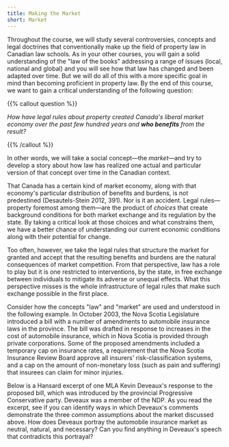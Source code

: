 ```yaml
---
title: Making the Market
short: Market
---
```




Throughout the course, we will study several controversies, concepts and legal doctrines that conventionally make up the field of property law in Canadian law schools. As in your other courses, you will gain a solid understanding of the "law of the books" addressing a range of issues (local, national and global) and you will see how that law has changed and been adapted over time. But we will do all of this with a more specific goal in mind than becoming proficient in property law. By the end of this course, we want to gain a critical understanding of the following question:

{{% callout question %}} 

*How have legal rules about property created Canada's liberal market economy over the past few hundred years and **who benefits** from the result?* 

{{% /callout %}}

In other words, we will take a social concept—the *market*—and try to develop a story about how law has realized one actual and particular version of that concept over time in the Canadian context.

That Canada has a certain kind of market economy, along with that economy's particular distribution of benefits and burdens, is not predestined (Desautels-Stein 2012, 391). Nor is it an accident. Legal rules—property foremost among them—are the product of *choices* that create background conditions for both market exchange and its regulation by the state. By taking a critical look at those choices and what constrains them, we have a better chance of understanding our current economic conditions along with their potential for change.

Too often, however, we take the legal rules that structure the market for granted and accept that the resulting benefits and burdens are the natural consequences of market competition. From that perspective, law has a role to play but it is one restricted to interventions, by the state, in free exchange between individuals to mitigate its adverse or unequal effects. What this perspective misses is the whole infrastructure of legal rules that make such exchange possible in the first place.  

Consider how the concepts "law" and "market" are used and understood in the following example. In October 2003, the Nova Scotia Legislature introduced a bill with a number of amendments to automobile insurance laws in the province. The bill was drafted in response to increases in the cost of automobile insurance, which in Nova Scotia is provided through private corporations. Some of the proposed amendments included a temporary cap on insurance rates, a requirement that the Nova Scotia Insurance Review Board approve all insurers' risk-classification systems, and a cap on the amount of non-monetary loss (such as pain and suffering) that insurees can claim for minor injuries.

Below is a Hansard excerpt of one MLA Kevin Deveaux's response to the proposed bill, which was introduced by the provincial Progressive Conservative party. Deveaux was a member of the NDP. As you read the excerpt, see if you can identify ways in which Deveaux's comments demonstrate the three common assumptions about the market discussed above. How does Deveaux portray the automobile insurance market as neutral, natural, and necessary? Can you find anything in Deveaux's speech that contradicts this portrayal?

